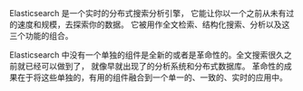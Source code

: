 Elasticsearch 是一个实时的分布式搜索分析引擎， 它能让你以一个之前从未有过的速度和规模，去探索你的数据。 它被用作全文检索、结构化搜索、分析以及这三个功能的组合。

Elasticsearch 中没有一个单独的组件是全新的或者是革命性的。全文搜索很久之前就已经可以做到了， 就像早就出现了的分析系统和分布式数据库。 革命性的成果在于将这些单独的，有用的组件融合到一个单一的、一致的、实时的应用中。

